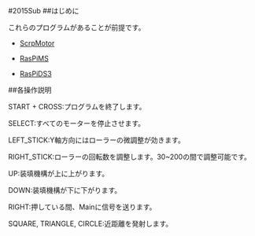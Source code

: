 #2015Sub
##はじめに

  これらのプログラムがあることが前提です。
  
  * [ScrpMotor](https://github.com/okayu9/ScrpMotor)

  * [RasPiMS](https://github.com/Owl8/RasPiMS)

  * [RasPiDS3](https://github.com/Owl8/RasPiDS3)

##各操作説明

  START + CROSS:プログラムを終了します。
  
  SELECT:すべてのモーターを停止させます。
  
  LEFT_STICK:Y軸方向にはローラーの微調整が効きます。
  
  RIGHT_STICK:ローラーの回転数を調整します。30~200の間で調整可能です。
  
  UP:装填機構が上に上がります。

  DOWN:装填機構が下に下がります。
  
  RIGHT:押している間、Mainに信号を送ります。
  
  SQUARE, TRIANGLE, CIRCLE:近距離を発射します。
  
  
